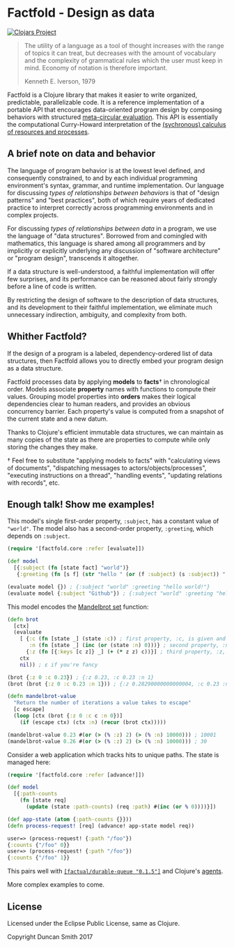 # Factfold - Design as data

[![Clojars Project](https://img.shields.io/clojars/v/factfold.svg)](https://clojars.org/factfold)

> The utility of a language as a tool of thought increases with the range of topics it can treat, but decreases with the amount of vocabulary and the complexity of grammatical rules which the user must keep in mind. Economy of notation is therefore important.
>
> Kenneth E. Iverson, 1979

Factfold is a Clojure library that makes it easier to write organized, predictable, parallelizable code. It is a reference implementation of a portable API that encourages data-oriented program design by composing behaviors with structured [meta-circular evaluation](https://en.wikipedia.org/wiki/Meta-circular_evaluator). This API is essentially the computational Curry-Howard interpretation of the [(sychronous) calculus of resources and processes](https://en.wikipedia.org/wiki/Bunched_logic#Resources_and_Processes).

## A brief note on data and behavior

The language of program behavior is at the lowest level defined, and consequently constrained, to and by each individual programming environment's syntax, grammar, and runtime implementation. Our language for discussing *types of relationships between behaviors* is that of "design patterns" and "best practices", both of which require years of dedicated practice to interpret correctly across programming environments and in complex projects.

For discussing *types of relationships between data* in a program, we use the language of "data structures". Borrowed from and comingled with mathematics, this language is shared among all programmers and by implicitly or explicitly underlying any discussion of "software architecture" or "program design", transcends it altogether.

If a data structure is well-understood, a faithful implementation will offer few surprises, and its performance can be reasoned about fairly strongly before a line of code is written.

By restricting the design of software to the description of data structures, and its development to their faithful implementation, we eliminate much unnecessary indirection, ambiguity, and complexity from both.

## Whither Factfold?

If the design of a program is a labeled, dependency-ordered list of data structures, then Factfold allows you to directly embed your program design as a data structure.

Factfold processes data by applying **models** to **facts**† in chronological order. Models associate **property** names with functions to compute their values. Grouping model properties into **orders** makes their logical dependencies clear to human readers, and provides an obvious concurrency barrier. Each property's value is computed from a snapshot of the current state and a new datum.

Thanks to Clojure's efficient immutable data structures, we can maintain as many copies of the state as there are properties to compute while only storing the changes they make.

† Feel free to substitute "applying models to facts" with "calculating views of documents", "dispatching messages to actors/objects/processes", "executing instructions on a thread", "handling events", "updating relations with records", etc.

## Enough talk! Show me examples!

This model's single first-order property, `:subject`, has a constant value of `"world"`. The model also has a second-order property, `:greeting`, which depends on `:subject`.

```clj
(require '[factfold.core :refer [evaluate]])

(def model
  [{:subject (fn [state fact] "world")}
   {:greeting (fn [s f] (str "hello " (or (f :subject) (s :subject)) "!"))}])

(evaluate model {}) ; {:subject "world" :greeting "hello world!"}
(evaluate model {:subject "Github"}) ; {:subject "world" :greeting "hello Github!"}
```

This model encodes the [Mandelbrot set](https://en.wikipedia.org/wiki/Mandelbrot_set) function:

```clj
(defn brot
  [ctx]
  (evaluate
    [ {:c (fn [state _] (state :c)) ; first property, :c, is given and remains the same
       :n (fn [state _] (inc (or (state :n) 0)))} ; second property, :n, increases each run
      {:z (fn [{:keys [c z]} _] (+ (* z z) c))}] ; third property, :z, is second-order and depends upon c
    ctx
    nil)) ; ε if you're fancy

(brot {:z 0 :c 0.23}) ; {:z 0.23, :c 0.23 :n 1}
(brot (brot {:z 0 :c 0.23 :n 1})) ; {:z 0.28290000000000004, :c 0.23 :n 2}

(defn mandelbrot-value
  "Return the number of iterations a value takes to escape"
  [c escape]
  (loop [ctx (brot {:z 0 :c c :n 0})]
    (if (escape ctx) (ctx :n) (recur (brot ctx)))))

(mandelbrot-value 0.23 #(or (> (% :z) 2) (> (% :n) 10000))) ; 10001
(mandelbrot-value 0.26 #(or (> (% :z) 2) (> (% :n) 10000))) ; 30
```

Consider a web application which tracks hits to unique paths. The state is managed here:

```clj
(require '[factfold.core :refer [advance!]])

(def model
  [{:path-counts
    (fn [state req]
      (update (state :path-counts) (req :path) #(inc (or % 0))))}])

(def app-state (atom {:path-counts {}}))
(defn process-request! [req] (advance! app-state model req))

user=> (process-request! {:path "/foo"})
{:counts {"/foo" 0}}
user=> (process-request! {:path "/foo"})
{:counts {"/foo" 1}}
```

This pairs well with [`[factual/durable-queue "0.1.5"]`](https://github.com/Factual/durable-queue) and Clojure's [agents](https://clojure.org/reference/agents).

More complex examples to come.

## License

Licensed under the Eclipse Public License, same as Clojure.

Copyright Duncan Smith 2017